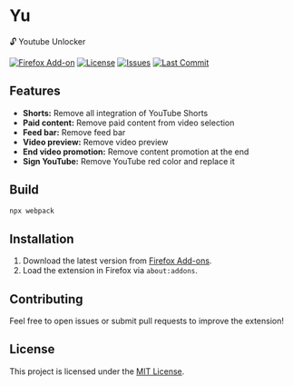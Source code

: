 # Yu
🔓 Youtube Unlocker

[![Firefox Add-on](https://img.shields.io/amo/v/YOUR_EXTENSION_ID?label=Firefox%20Add-on)](https://addons.mozilla.org/en-US/firefox/addon/YOUR_EXTENSION_ID/)
[![License](https://img.shields.io/github/license/Neotoxic-off/Yu)](https://github.com/Neotoxic-off/Yu/blob/main/LICENSE)
[![Issues](https://img.shields.io/github/issues/Neotoxic-off/Yu)](https://github.com/Neotoxic-off/Yu/issues)
[![Last Commit](https://img.shields.io/github/last-commit/Neotoxic-off/Yu)](https://github.com/Neotoxic-off/Yu/commits/main)

## Features
- **Shorts:** Remove all integration of YouTube Shorts
- **Paid content:** Remove paid content from video selection
- **Feed bar:** Remove feed bar
- **Video preview:** Remove video preview
- **End video promotion:** Remove content promotion at the end
- **Sign YouTube:** Remove YouTube red color and replace it

## Build
```bash
npx webpack
```

## Installation
1. Download the latest version from [Firefox Add-ons](https://addons.mozilla.org/en-US/firefox/addon/YOUR_EXTENSION_ID/).
2. Load the extension in Firefox via `about:addons`.

## Contributing
Feel free to open issues or submit pull requests to improve the extension!

## License
This project is licensed under the [MIT License](https://github.com/Neotoxic-off/Yu/blob/main/LICENSE).

